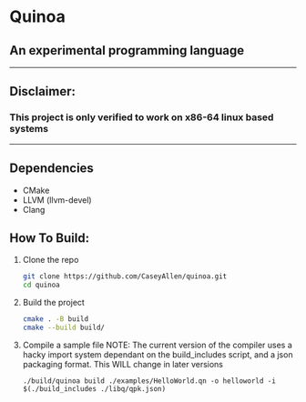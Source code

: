 # Quinoa

## An experimental programming language

---

## Disclaimer:

### This project is only verified to work on x86-64 linux based systems
---

## Dependencies
- CMake
- LLVM (llvm-devel)
- Clang

## How To Build:

1. Clone the repo
    ```bash
    git clone https://github.com/CaseyAllen/quinoa.git
    cd quinoa
    ```
2. Build the project
    ```bash
    cmake . -B build
    cmake --build build/
    ```
3. Compile a sample file
   NOTE: The current version of the compiler uses a hacky import system dependant
   on the build_includes script, and a json packaging format. This WILL change in later
   versions
    ```
    ./build/quinoa build ./examples/HelloWorld.qn -o helloworld -i $(./build_includes ./libq/qpk.json)
    ```
